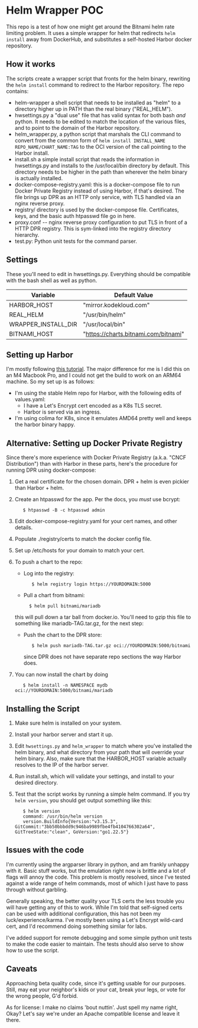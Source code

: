 # Helm Wrapper POC

This repo is a test of how one might get around the Bitnami helm rate limiting problem. It uses a simple wrapper for helm that redirects `helm install` away from DockerHub, and substitutes a self-hosted Harbor docker repository. 

## How it works

The scripts create a wrapper script that fronts for the helm binary, rewriting the `helm install` command to redirect to the Harbor repository. The repo contains:

* helm-wrapper a shell script that needs to be installed as "helm" to a directory higher up in PATH than the real binary ("REAL_HELM"). 
* hwsettings.py a "dual use" file that has valid syntax for both bash *and* python. It needs to be edited to match the location of the various files, and to point to the domain of the Harbor repository.
* helm_wrapper.py, a python script that marshals the CLI command to convert from the common form of `helm install INSTALL_NAME REPO_NAME/CHART_NAME:TAG` to the OCI version of the call pointing to the Harbor install. 
* install.sh a simple install script that reads the information in hwsettings.py and installs to the /usr/local/bin directory by default. This directory needs to be higher in the path than wherever the helm binary is actually installed.
* docker-compose-registry.yaml: this is a docker-compose file to run Docker Private Registry instead of using Harbor, if that's desired.  The file brings up DPR as an HTTP only service, with TLS handled via an nginx reverse proxy. 
* registry/ directory is used by the docker-compose file. Certificates, keys, and the basic auth htpasswd file go in here.
* proxy.conf -- nginx reverse proxy configuration to put TLS in front of a HTTP DPR registry. This is sym-linked into the registry directory hierarchy.
* test.py: Python unit tests for the command parser.

## Settings

These you'll need to edit in hwsettings.py. Everything should be compatible with the bash shell as well as python.



| Variable | Default Value |
|---       |---            |
| HARBOR_HOST | "mirror.kodekloud.com" |
| REAL_HELM | "/usr/bin/helm" |
| WRAPPER_INSTALL_DIR | "/usr/local/bin" |
| BITNAMI_HOST | "https://charts.bitnami.com/bitnami" |


## Setting up Harbor

I'm mostly following [this tutorial](https://itnext.io/are-you-affected-by-bitnami-lts-and-docker-hub-pull-rate-limits-948f3590f936).  The major difference for me is I did this on an M4 Macbook Pro, and I could not get the build to work on an ARM64 machine. So my set up is as follows:

* I'm using the stable Helm repo for Harbor, with the following edits of values.yaml:
   * I have a Let's Encrypt cert encoded as a K8s TLS secret.
   * Harbor is served via an ingress.
* I'm using colima for K8s, since it emulates AMD64 pretty well and keeps the harbor binary happy. 

## Alternative: Setting up Docker Private Registry

Since there's more experience with Docker Private Registry (a.k.a. "CNCF Distribution") than with Harbor in these parts, here's the procedure for running DPR using docker-compose:

1. Get a real certificate for the chosen domain. DPR + helm is even pickier than Harbor + helm.
2. Create an htpasswd for the app. Per the docs, you *must* use bcrypt:

   ```
      $ htpasswd -B -c htpasswd admin
   ```
3. Edit docker-compose-registry.yaml for your cert names, and other details.
4. Populate ./registry/certs to match the docker config file.
5. Set up /etc/hosts for your domain to match your cert.
6. To push a chart to the repo:
   * Log into the registry:
   
     ```
        $ helm registry login https://YOURDOMAIN:5000
	 ```
	* Pull a chart from bitnami:
	  
	  ```
	  	$ helm pull bitnami/mariadb
	  ```
	 this will pull down a tar ball from docker.io. You'll need to gzip this file to something like mariadb-TAG.tar.gz, for the next step:
	* Push the chart to the DPR store:
	 
         ```
            $ helm push mariadb-TAG.tar.gz oci://YOURDOMAIN:5000/bitnami
		 ```
	    since DPR does not have separate repo sections the way Harbor does.
	    
7. You can now install the chart by doing

   ```
      $ helm install -n NAMESPACE mydb oci://YOURDOMAIN:5000/bitnami/mariadb
   ```

## Installing the Script
1. Make sure helm is installed on your system.
2. Install your harbor server and start it up.
3. Edit `hwsettings.py` and `helm_wrapper` to match where you've installed the helm binary, and what directory from your path that will override your helm binary.  Also, make sure that the HARBOR_HOST variable actually resolves to the IP of the harbor server.
4. Run install.sh, which will validate your settings, and install to your desired directory. 
5. Test that the script works by running a simple helm command.  If you try `helm version`, you should get output something like this:

   ```
      $ helm version
      command: /usr/bin/helm version
      version.BuildInfo{Version:"v3.15.3", GitCommit:"3bb50bbbdd9c946ba9989fbe4fb4104766302a64", GitTreeState:"clean", GoVersion:"go1.22.5"}

   ```

## Issues with the code

I'm currently using the argparser library in python, and am frankly unhappy with it.  Basic stuff works, but the emulation right now is brittle and a lot of flags will annoy the code.  This problem is mostly resolved, since I've tested against a wide range of helm commands, most of which I just have to pass through without garbling.

Generally speaking, the better quality your TLS certs the less trouble you will have getting any of this to work. While I'm told that self-signed certs can be used with additional configuration, this has not been my luck/experience/karma.  I've mostly been using a Let's Encrypt wild-card cert, and I'd recommend doing something similar for labs.

I've added support for remote debugging and some simple python unit tests to make the code easier to maintain. The tests should also serve to show how to use the script.

## Caveats

Approaching beta quality code, since it's getting usable for our purposes. Still, may eat your neighbor's kids or your cat,  break your legs, or vote for the wrong people, G'd forbid.

As for license: I make no claims 'bout nuttin'. Just spell my name right, Okay?  Let's say we're under an Apache compatible license and leave it there.
 
